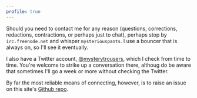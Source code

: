 ```yaml
---
profile: true
---
```


Should you need to contact me for any reason (questions, corrections,
redactions, contractions, or perhaps just to chat), perhaps stop by
`irc.freenode.net` and whisper `mysteriouspants`. I use a bouncer that
is always on, so I'll see it eventually.

I also have a Twitter account, [@mysterytrousers][twitter], which I
check from time to time. You're welcome to strike up a conversation
there, althoug do be aware that sometimes I'll go a week or more without
checking the Twitter.

By far the most reliable means of connecting, however, is to raise an
issue on this site's [Github repo][gh].

[twitter]: https://twitter.com/mysterytrousers
[gh]: https://github.com/mysteriouspants/mysteriouspants.com
